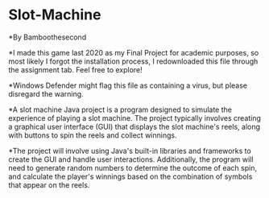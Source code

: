 # Slot-Machine
*By Bamboothesecond

*I made this game last 2020 as my Final Project for academic purposes, so most likely I forgot the installation process, I redownloaded this file through the assignment tab. Feel free to explore!

*Windows Defender might flag this file as containing a virus, but please disregard the warning.

*A slot machine Java project is a program designed to simulate the experience of playing a slot machine. The project typically involves creating a graphical user interface (GUI) that displays the slot machine's reels, along with buttons to spin the reels and collect winnings.

*The project will involve using Java's built-in libraries and frameworks to create the GUI and handle user interactions. Additionally, the program will need to generate random numbers to determine the outcome of each spin, and calculate the player's winnings based on the combination of symbols that appear on the reels.
